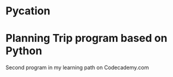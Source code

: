 Pycation
========

Planning Trip program based on Python
========

Second program in my learning path on Codecademy.com

